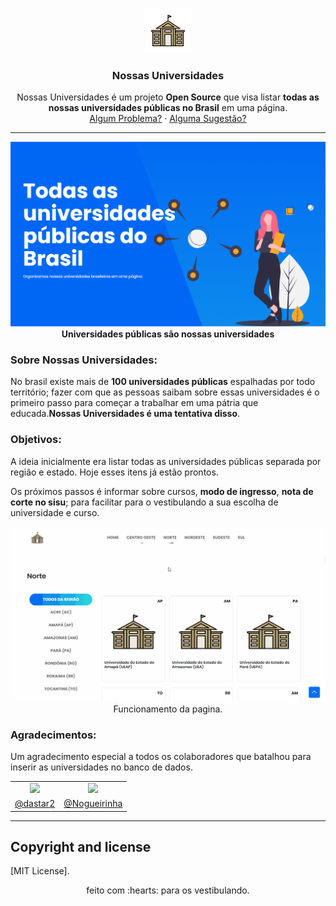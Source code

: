 <p align="center">
  <a src="#">
    <img src="repo-config/logo.png" alt="Alecrim Social" width=72 height=72>
  </a>
</p>
  
  <h3 align="center">Nossas Universidades</h3>
  <p align="center">
    Nossas Universidades é um projeto <b>Open Source</b> que visa listar <b>todas as nossas universidades públicas no Brasil</b> em uma página.
    <br>
    <a href="https://reponame/issues/new?template=bug.md">Algum Problema?</a>
    ·
    <a href="https://reponame/issues/new?template=feature.md&labels=feature">Alguma Sugestão?</a>
  </p>
</p>

---
<p align="center"> 
  <img src="repo-config/home.png" alt="imagem do ">
 <strong>Universidades públicas são nossas universidades</strong>
</p>
<p>

### Sobre Nossas Universidades:
<p>
No brasil existe mais de <b>100 universidades públicas</b> espalhadas por todo território; fazer com que as pessoas saibam sobre essas universidades é o primeiro passo para começar a trabalhar em uma pátria que educada.<b>Nossas Universidades é uma tentativa disso</b>.
</p>

### Objetivos:
<p>
A ideia inicialmente era listar todas as universidades públicas separada por região e estado. Hoje esses itens já estão prontos. 

Os próximos passos é informar sobre cursos, **modo de ingresso**, **nota de corte no sisu**; para facilitar para o vestibulando a sua escolha de universidade e curso.

</p>


</p>

<p align="center"> </p>

<p align="center"> 
  <img src="repo-config/home-gif.gif" alt="gif funcionamento">
  Funcionamento da pagina.
</p>



### Agradecimentos:

Um agradecimento especial a todos os colaboradores que batalhou para inserir as universidades no banco de dados.

<div align=center>

<table style="width:100%">
  <tr align=center>
    <td>
      <a href="https://github.com/dastar2">
        <img width="50" src="https://avatars0.githubusercontent.com/u/50381684?s=460&u=fbe909b12b8d5ec4eda0f4072baa2238b75ac8bd&v=4">
      </a>
    </td>
    <td>
      <a href="https://github.com/Nogueirinha">
        <img width="50" src="https://avatars1.githubusercontent.com/u/42484441?s=400&v=4">
      </a>
    </td>
  </tr>
  <tr align=center>
    <td>
      <a href="https://github.com/dastar2">@dastar2</a>
    </td>
    <td>
      <a href="https://github.com/Nogueirinha">@Nogueirinha</a>
    </td>
    
  </tr>
</table>

</div>


---



## Copyright and license

[MIT License].

<p align="center"> 
  feito com :hearts: para os vestibulando.
</p>
